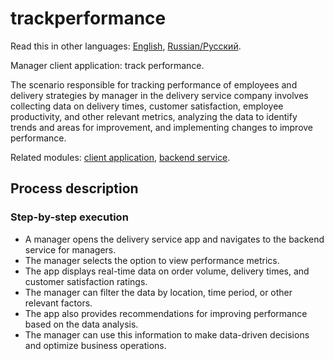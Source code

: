 # trackperformance

Read this in other languages: [English](trackperformance.md), [Russian/Русский](trackperformance.ru.md). 

Manager client application: track performance.

The scenario responsible for tracking performance of employees and delivery strategies by manager in the delivery service company involves collecting data on delivery times, customer satisfaction, employee productivity, and other relevant metrics, analyzing the data to identify trends and areas for improvement, and implementing changes to improve performance.

Related modules: [client application](../../frontend/managerclient.md), [backend service](../../backend/managerbackend.md).

## Process description

### Step-by-step execution

- A manager opens the delivery service app and navigates to the backend service for managers.
- The manager selects the option to view performance metrics.
- The app displays real-time data on order volume, delivery times, and customer satisfaction ratings.
- The manager can filter the data by location, time period, or other relevant factors.
- The app also provides recommendations for improving performance based on the data analysis.
- The manager can use this information to make data-driven decisions and optimize business operations.
